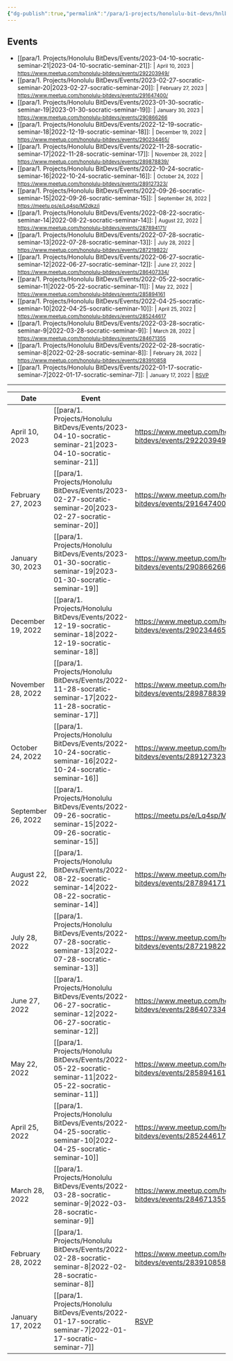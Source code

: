 ```yaml
---
{"dg-publish":true,"permalink":"/para/1-projects/honolulu-bit-devs/hnlbtc-homepage/","title":"Honolulu Bitcoin","tags":["bitdevs, bitcoin, hawaii","gardenEntry"],"noteIcon":"2","created":"2023-04-11T12:09:30.005-10:00","updated":"2023-04-11T13:14:45.460-10:00"}
---
```





## Events
- [[para/1. Projects/Honolulu BitDevs/Events/2023-04-10-socratic-seminar-21\|2023-04-10-socratic-seminar-21]]:  | <small>April 10, 2023</small> | <small>https://www.meetup.com/honolulu-bitdevs/events/292203949/</small>
- [[para/1. Projects/Honolulu BitDevs/Events/2023-02-27-socratic-seminar-20\|2023-02-27-socratic-seminar-20]]:  | <small>February 27, 2023</small> | <small>https://www.meetup.com/honolulu-bitdevs/events/291647400/</small>
- [[para/1. Projects/Honolulu BitDevs/Events/2023-01-30-socratic-seminar-19\|2023-01-30-socratic-seminar-19]]:  | <small>January 30, 2023</small> | <small>https://www.meetup.com/honolulu-bitdevs/events/290866266</small>
- [[para/1. Projects/Honolulu BitDevs/Events/2022-12-19-socratic-seminar-18\|2022-12-19-socratic-seminar-18]]:  | <small>December 19, 2022</small> | <small>https://www.meetup.com/honolulu-bitdevs/events/290234465/</small>
- [[para/1. Projects/Honolulu BitDevs/Events/2022-11-28-socratic-seminar-17\|2022-11-28-socratic-seminar-17]]:  | <small>November 28, 2022</small> | <small>https://www.meetup.com/honolulu-bitdevs/events/289878839/</small>
- [[para/1. Projects/Honolulu BitDevs/Events/2022-10-24-socratic-seminar-16\|2022-10-24-socratic-seminar-16]]:  | <small>October 24, 2022</small> | <small>https://www.meetup.com/honolulu-bitdevs/events/289127323/</small>
- [[para/1. Projects/Honolulu BitDevs/Events/2022-09-26-socratic-seminar-15\|2022-09-26-socratic-seminar-15]]:  | <small>September 26, 2022</small> | <small>https://meetu.ps/e/Lq4sp/M2dkz/i</small>
- [[para/1. Projects/Honolulu BitDevs/Events/2022-08-22-socratic-seminar-14\|2022-08-22-socratic-seminar-14]]:  | <small>August 22, 2022</small> | <small>https://www.meetup.com/honolulu-bitdevs/events/287894171/</small>
- [[para/1. Projects/Honolulu BitDevs/Events/2022-07-28-socratic-seminar-13\|2022-07-28-socratic-seminar-13]]:  | <small>July 28, 2022</small> | <small>https://www.meetup.com/honolulu-bitdevs/events/287219822/</small>
- [[para/1. Projects/Honolulu BitDevs/Events/2022-06-27-socratic-seminar-12\|2022-06-27-socratic-seminar-12]]:  | <small>June 27, 2022</small> | <small>https://www.meetup.com/honolulu-bitdevs/events/286407334/</small>
- [[para/1. Projects/Honolulu BitDevs/Events/2022-05-22-socratic-seminar-11\|2022-05-22-socratic-seminar-11]]:  | <small>May 22, 2022</small> | <small>https://www.meetup.com/honolulu-bitdevs/events/285894161</small>
- [[para/1. Projects/Honolulu BitDevs/Events/2022-04-25-socratic-seminar-10\|2022-04-25-socratic-seminar-10]]:  | <small>April 25, 2022</small> | <small>https://www.meetup.com/honolulu-bitdevs/events/285244617</small>
- [[para/1. Projects/Honolulu BitDevs/Events/2022-03-28-socratic-seminar-9\|2022-03-28-socratic-seminar-9]]:  | <small>March 28, 2022</small> | <small>https://www.meetup.com/honolulu-bitdevs/events/284671355</small>
- [[para/1. Projects/Honolulu BitDevs/Events/2022-02-28-socratic-seminar-8\|2022-02-28-socratic-seminar-8]]:  | <small>February 28, 2022</small> | <small>https://www.meetup.com/honolulu-bitdevs/events/283910858</small>
- [[para/1. Projects/Honolulu BitDevs/Events/2022-01-17-socratic-seminar-7\|2022-01-17-socratic-seminar-7]]:  | <small>January 17, 2022</small> | <small>[RSVP](https://www.meetup.com/honolulu-bitdevs/events/283132091/)</small>


---

| Date               | Event                                                                                                          |                                                                   |
| ------------------ | -------------------------------------------------------------------------------------------------------------- | ----------------------------------------------------------------- |
| April 10, 2023     | [[para/1. Projects/Honolulu BitDevs/Events/2023-04-10-socratic-seminar-21\|2023-04-10-socratic-seminar-21]] | https://www.meetup.com/honolulu-bitdevs/events/292203949/         |
| February 27, 2023  | [[para/1. Projects/Honolulu BitDevs/Events/2023-02-27-socratic-seminar-20\|2023-02-27-socratic-seminar-20]] | https://www.meetup.com/honolulu-bitdevs/events/291647400/         |
| January 30, 2023   | [[para/1. Projects/Honolulu BitDevs/Events/2023-01-30-socratic-seminar-19\|2023-01-30-socratic-seminar-19]] | https://www.meetup.com/honolulu-bitdevs/events/290866266          |
| December 19, 2022  | [[para/1. Projects/Honolulu BitDevs/Events/2022-12-19-socratic-seminar-18\|2022-12-19-socratic-seminar-18]] | https://www.meetup.com/honolulu-bitdevs/events/290234465/         |
| November 28, 2022  | [[para/1. Projects/Honolulu BitDevs/Events/2022-11-28-socratic-seminar-17\|2022-11-28-socratic-seminar-17]] | https://www.meetup.com/honolulu-bitdevs/events/289878839/         |
| October 24, 2022   | [[para/1. Projects/Honolulu BitDevs/Events/2022-10-24-socratic-seminar-16\|2022-10-24-socratic-seminar-16]] | https://www.meetup.com/honolulu-bitdevs/events/289127323/         |
| September 26, 2022 | [[para/1. Projects/Honolulu BitDevs/Events/2022-09-26-socratic-seminar-15\|2022-09-26-socratic-seminar-15]] | https://meetu.ps/e/Lq4sp/M2dkz/i                                  |
| August 22, 2022    | [[para/1. Projects/Honolulu BitDevs/Events/2022-08-22-socratic-seminar-14\|2022-08-22-socratic-seminar-14]] | https://www.meetup.com/honolulu-bitdevs/events/287894171/         |
| July 28, 2022      | [[para/1. Projects/Honolulu BitDevs/Events/2022-07-28-socratic-seminar-13\|2022-07-28-socratic-seminar-13]] | https://www.meetup.com/honolulu-bitdevs/events/287219822/         |
| June 27, 2022      | [[para/1. Projects/Honolulu BitDevs/Events/2022-06-27-socratic-seminar-12\|2022-06-27-socratic-seminar-12]] | https://www.meetup.com/honolulu-bitdevs/events/286407334/         |
| May 22, 2022       | [[para/1. Projects/Honolulu BitDevs/Events/2022-05-22-socratic-seminar-11\|2022-05-22-socratic-seminar-11]] | https://www.meetup.com/honolulu-bitdevs/events/285894161          |
| April 25, 2022     | [[para/1. Projects/Honolulu BitDevs/Events/2022-04-25-socratic-seminar-10\|2022-04-25-socratic-seminar-10]] | https://www.meetup.com/honolulu-bitdevs/events/285244617          |
| March 28, 2022     | [[para/1. Projects/Honolulu BitDevs/Events/2022-03-28-socratic-seminar-9\|2022-03-28-socratic-seminar-9]]   | https://www.meetup.com/honolulu-bitdevs/events/284671355          |
| February 28, 2022  | [[para/1. Projects/Honolulu BitDevs/Events/2022-02-28-socratic-seminar-8\|2022-02-28-socratic-seminar-8]]   | https://www.meetup.com/honolulu-bitdevs/events/283910858          |
| January 17, 2022   | [[para/1. Projects/Honolulu BitDevs/Events/2022-01-17-socratic-seminar-7\|2022-01-17-socratic-seminar-7]]   | [RSVP](https://www.meetup.com/honolulu-bitdevs/events/283132091/) |
